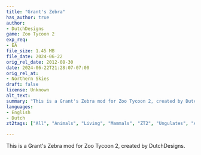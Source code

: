 ```yaml
---
title: "Grant's Zebra"
has_author: true
author: 
- DutchDesigns
game: Zoo Tycoon 2
exp_req: 
- EA
file_size: 1.45 MB
file_date: 2024-06-22
orig_rel_date: 2012-08-30
date: 2024-06-22T21:28:07-07:00
orig_rel_at: 
- Northern Skies
draft: false
license: Unknown
alt_text: 
summary: "This is a Grant's Zebra mod for Zoo Tycoon 2, created by DutchDesigns."
languages:
- English
- Dutch
zt2tags: ["All", "Animals", "Living", "Mammals", "ZT2", "Ungulates", "African", "Equids", "Extinct Animals"]

---
```


This is a Grant's Zebra mod for Zoo Tycoon 2, created by DutchDesigns.
